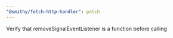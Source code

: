 ```yaml
---
"@smithy/fetch-http-handler": patch
---
```


Verify that removeSignalEventListener is a function before calling
